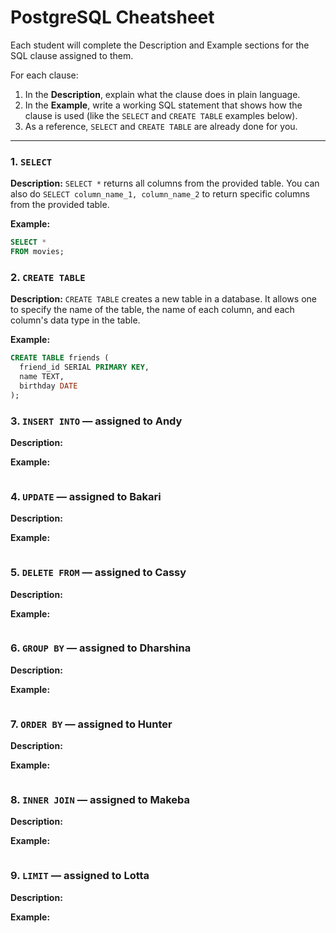 # PostgreSQL Cheatsheet

Each student will complete the Description and Example sections for the SQL clause assigned to them.

For each clause:

1. In the **Description**, explain what the clause does in plain language.
2. In the **Example**, write a working SQL statement that shows how the clause is used (like the `SELECT` and `CREATE TABLE` examples below).
3. As a reference, `SELECT` and `CREATE TABLE` are already done for you. 
   

--------

### 1. `SELECT` 

**Description:** `SELECT *` returns all columns from the provided table. You can also do `SELECT column_name_1, column_name_2` to return specific columns from the provided table. 

**Example:**
```sql
SELECT *
FROM movies;
```

### 2. `CREATE TABLE` 

**Description:** `CREATE TABLE` creates a new table in a database. It allows one to specify the name of the table, the name of each column, and each column's data type in the table.

**Example:**
```sql
CREATE TABLE friends (
  friend_id SERIAL PRIMARY KEY,
  name TEXT,
  birthday DATE
);
```

### 3. `INSERT INTO` — assigned to Andy 

**Description:**

**Example:**
```sql

```

### 4. `UPDATE` — assigned to Bakari

**Description:**

**Example:**
```sql

```

### 5. `DELETE FROM` — assigned to Cassy

**Description:**

**Example:**
```sql

```

### 6. `GROUP BY` — assigned to Dharshina

**Description:**

**Example:**
```sql

```

### 7. `ORDER BY` — assigned to Hunter

**Description:**

**Example:**
```sql

```

### 8. `INNER JOIN` — assigned to Makeba

**Description:**

**Example:**
```sql

```

### 9. `LIMIT` — assigned to Lotta

**Description:**

**Example:**
```sql

```
